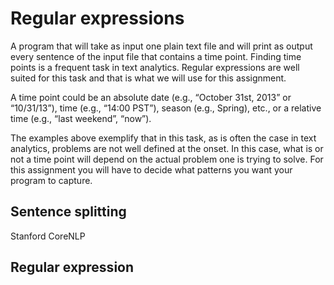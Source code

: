 # Regular expressions

A program that will take as input one plain text file and will print as output every sentence of the input file that contains a time point. Finding time points is a frequent task in text analytics. Regular expressions are well suited for this task and that is what we will use for this assignment.

A time point could be an absolute date (e.g., “October 31st, 2013” or “10/31/13”), time (e.g., “14:00 PST”), season (e.g., Spring), etc., or a relative time (e.g., “last weekend”, “now”).

The examples above exemplify that in this task, as is often the case in text analytics, problems are not well defined at the onset. In this case, what is or not a time point will depend on the actual problem one is trying to solve. For this assignment you will have to decide what patterns you want your program to capture.

## Sentence splitting

Stanford CoreNLP

## Regular expression


